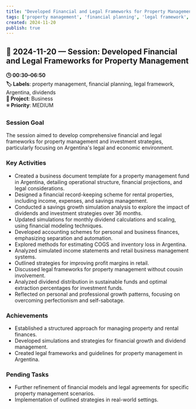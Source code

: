 ```yaml
---
title: "Developed Financial and Legal Frameworks for Property Management"
tags: ['property management', 'financial planning', 'legal framework', 'Argentina', 'dividends']
created: 2024-11-20
publish: true
---
```


## 📅 2024-11-20 — Session: Developed Financial and Legal Frameworks for Property Management

**🕒 00:30–06:50**  
**🏷️ Labels**: property management, financial planning, legal framework, Argentina, dividends  
**📂 Project**: Business  
**⭐ Priority**: MEDIUM  


### Session Goal
The session aimed to develop comprehensive financial and legal frameworks for property management and investment strategies, particularly focusing on Argentina's legal and economic environment.

### Key Activities
- Created a business document template for a property management fund in Argentina, detailing operational structure, financial projections, and legal considerations.
- Designed a financial record-keeping scheme for rental properties, including income, expenses, and savings management.
- Conducted a savings growth simulation analysis to explore the impact of dividends and investment strategies over 36 months.
- Updated simulations for monthly dividend calculations and scaling, using financial modeling techniques.
- Developed accounting schemes for personal and business finances, emphasizing separation and automation.
- Explored methods for estimating COGS and inventory loss in Argentina.
- Analyzed simulated income statements and retail business management systems.
- Outlined strategies for improving profit margins in retail.
- Discussed legal frameworks for property management without cousin involvement.
- Analyzed dividend distribution in sustainable funds and optimal extraction percentages for investment funds.
- Reflected on personal and professional growth patterns, focusing on overcoming perfectionism and self-sabotage.

### Achievements
- Established a structured approach for managing property and rental finances.
- Developed simulations and strategies for financial growth and dividend management.
- Created legal frameworks and guidelines for property management in Argentina.

### Pending Tasks
- Further refinement of financial models and legal agreements for specific property management scenarios.
- Implementation of outlined strategies in real-world settings.
